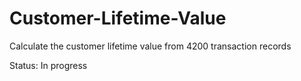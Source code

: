 # Customer-Lifetime-Value
Calculate the customer lifetime value from 4200 transaction records

Status: In progress
